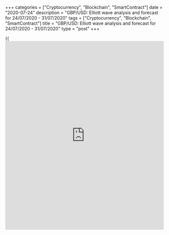 +++
categories = ["Cryptocurrency", "Blockchain", "SmartContract"]
date = "2020-07-24"
description = "GBP/USD: Elliott wave analysis and forecast for 24/07/2020 - 31/07/2020"
tags = ["Cryptocurrency", "Blockchain", "SmartContract"]
title = "GBP/USD: Elliott wave analysis and forecast for 24/07/2020 - 31/07/2020"
type = "post"
+++

{{<iframe id="large-banner" src="https://www.bounty.group/#slide=16.0" width="100%" height="600" scrolling="no" style="border: 0px solid rgb(216, 221, 230); border-radius: 3px;">}}

July 24, 2020

July 24, 2020

GBP/USD: Elliott wave analysis and forecast for 24/07/2020 –
31/07/2020Alex Geuta

## [GBP/USD][1] remains likely to grow. Estimated pivot point is at a
level of 1.2642.

 **Main scenario:** consider long positions from corrections above the
level of 1.2642 with a target of 1.2820 – 1.2980.

 **Alternative scenario:** breakout and consolidation below the level of
1.2642 will allow the pair to continue declining to the levels of 1.2505
– 1.2436.

 **Analysis:** Supposedly, the fifth wave of larger degree V finished
developing on the [daily](https://www.fintecher.org/2020/03/03/forex-trading-daily-strategy/) time frame, with wave  (С) of V completed
inside. On the H4 time frame, supposedly, the first counter-trend wave
(1) of 1 formed and a local correction finished developing in the form
of flat-shaped wave (2) of 1. Wave (3) has started forming. Apparently,
the first wave of smaller degree 1 of (3) continues forming on the H1
time frame, with wave v of 1 developing inside. If the presumption is
correct, the pair will continue to rise to the levels of 1.2820 –
1.2980. The level of 1.2642 is critical in this scenario as the breakout
will enable the pair to continue declining to the levels of 1.2505 –
1.2436.

![LiteForex: GBP/USD: Elliott wave analysis and forecast for 24/07/2020
– 31/07/2020][2]

* * *

![LiteForex: GBP/USD: Elliott wave analysis and forecast for 24/07/2020
– 31/07/2020][3]

* * *

![LiteForex: GBP/USD: Elliott wave analysis and forecast for 24/07/2020
– 31/07/2020][4]

* * *

P.S. Did you like my article? Share it in social networks: it will be
the best “thank you" :)

Ask me questions and comment below. I’ll be glad to answer your
questions and give necessary explanations.

 **Useful links:**

  * I recommend trying to trade with a reliable broker [here][5]. The system allows you to trade by yourself or copy successful traders from all across the globe.
  * Use my promo-code BLOG for getting deposit bonus 50% on LiteForex platform. Just enter this code in the appropriate field while [depositing][6] your trading account.
  * Telegram channel with high-quality analytics, Forex reviews, training articles, and other useful things for traders <t.me/liteforex>

## Price chart of GBPUSD in real time mode

![GBP/USD: Elliott wave analysis and forecast for 24/07/2020 –
31/07/2020][7]

The content of this article reflects the author’s opinion and does not
necessarily reflect the official position of LiteForex. The material
published on this page is provided for informational purposes only and
should not be considered as the provision of investment advice for the
purposes of Directive 2004/39/EC.

Rate this article:

{{value}}

( {{count}} {{title}} )

   1. my.liteforex.com/trading/chart?symbol=GBPUSD
   2. cdn.liteforex.com/cache/uploads/blog_post/wave-analisys/24-07-2020/GBPUSDH1.png?w=30&s=8d401594a22501c2a8dda7f7009e841f
   3. cdn.liteforex.com/cache/uploads/blog_post/wave-analisys/24-07-2020/GBPUSDH4.png?w=30&s=12a2d6908da6d42233bbba13851fd6b7
   4. cdn.liteforex.com/cache/uploads/blog_post/wave-analisys/24-07-2020/GBPUSDDaily.png?w=30&s=9fa297ac8d3071d7db2916c77f6d2056
   5. my.liteforex.com/?category=analysts-opinions&slug=gbpusd-elliott-wave-analysis-and-forecast-for-24072020---31072020&openPopup=%2Fregistration%2Fpopup&utm_source=blog&utm_medium=article&utm_campaign=bonus
   6. my.liteforex.com/deposit/?category=analysts-opinions&slug=gbpusd-elliott-wave-analysis-and-forecast-for-24072020---31072020&promo_code=BLOG&utm_source=blog&utm_medium=article&utm_campaign=bonus
   7. cdn.liteforex.com/cache/uploads/blog_post/wave-analisys/Previews-elliot-waves/gbpusd-elliott-wave-analysis-liteforex-blog-preview.jpeg?q=75&w=1000&s=0d042bd637693ed127c09a44dbcbf42e
